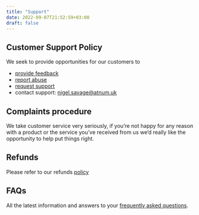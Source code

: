 ```yaml
---
title: "Support"
date: 2022-09-07T21:52:59+03:00
draft: false
---
```

 
Customer Support Policy
--
 
We seek to provide opportunities for our customers to
- [provide feedback](https://meetushere.com/footpages/sup)
- [report abuse ](https://meetushere.com/footpages/abu)
- [request support](https://meetushere.com/footpages/sup)
- contact support: nigel.savage@atnum.uk
 
Complaints procedure
--
We take customer service very seriously, if you’re not happy for any reason with a product or the service you’ve received from us we’d really like the opportunity to help put things right. 
 
Refunds
--
Please refer to our refunds [policy](/refunds)
 
FAQs
--
All the latest information and answers to your [frequently asked questions](https://meetushere.com/faqs).